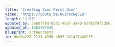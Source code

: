```yaml
---
title: 'Creating Your First User'
video: 'https://youtu.be/KuiPocGq3L8'
length: '1:23'
updated_by: 3a60f79d-8381-4def-a970-5df62f0f5d56
updated_at: 1603767942
blueprint: screencasts
id: dbd8a228-2111-4356-b093-2414f7443215
---
```

